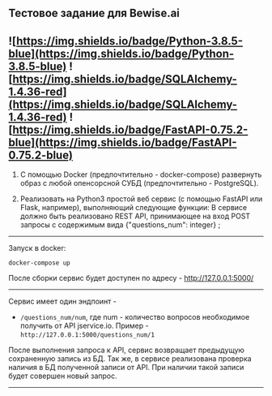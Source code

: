 ## Тестовое задание для Bewise.ai

![https://img.shields.io/badge/Python-3.8.5-blue](https://img.shields.io/badge/Python-3.8.5-blue)
![https://img.shields.io/badge/SQLAlchemy-1.4.36-red](https://img.shields.io/badge/SQLAlchemy-1.4.36-red)
![https://img.shields.io/badge/FastAPI-0.75.2-blue](https://img.shields.io/badge/FastAPI-0.75.2-blue)
---
1. С помощью Docker (предпочтительно - docker-compose) развернуть образ с любой опенсорсной СУБД (предпочтительно - PostgreSQL).


2. Реализовать на Python3 простой веб сервис (с помощью FastAPI или Flask, например), выполняющий следующие функции:
В сервисе должно быть реализовано REST API, принимающее на вход POST запросы с содержимым вида {"questions_num": integer} ;
---
Запуск в docker: 
```
docker-compose up
```
После сборки сервис будет доступен по адресу - http://127.0.0.1:5000/ 

---
Сервис имеет один эндпоинт -
* `/questions_num/num`, где num - количество вопросов необходимое получить от API jservice.io. Пример - `http://127.0.0.1:5000/questions_num/1`

После выполнения запроса к API, сервис возвращает предыдущую сохраненную запись из БД.
Так же, в сервисе реализована проверка наличия в БД полученной записи от API. При наличии такой записи будет совершен новый запрос.

---